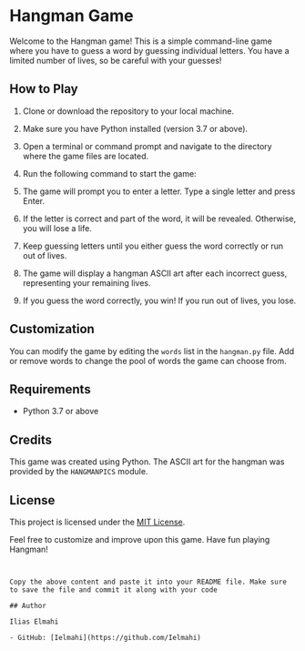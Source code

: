 # Hangman Game

Welcome to the Hangman game! This is a simple command-line game where you have to guess a word by guessing individual letters. You have a limited number of lives, so be careful with your guesses!

## How to Play

1. Clone or download the repository to your local machine.
2. Make sure you have Python installed (version 3.7 or above).
3. Open a terminal or command prompt and navigate to the directory where the game files are located.
4. Run the following command to start the game:

5. The game will prompt you to enter a letter. Type a single letter and press Enter.
6. If the letter is correct and part of the word, it will be revealed. Otherwise, you will lose a life.
7. Keep guessing letters until you either guess the word correctly or run out of lives.
8. The game will display a hangman ASCII art after each incorrect guess, representing your remaining lives.
9. If you guess the word correctly, you win! If you run out of lives, you lose.

## Customization

You can modify the game by editing the `words` list in the `hangman.py` file. Add or remove words to change the pool of words the game can choose from.

## Requirements

- Python 3.7 or above

## Credits

This game was created using Python. The ASCII art for the hangman was provided by the `HANGMANPICS` module.

## License

This project is licensed under the [MIT License](LICENSE).

Feel free to customize and improve upon this game. Have fun playing Hangman!
```


Copy the above content and paste it into your README file. Make sure to save the file and commit it along with your code

## Author

Ilias Elmahi

- GitHub: [Ielmahi](https://github.com/Ielmahi)
